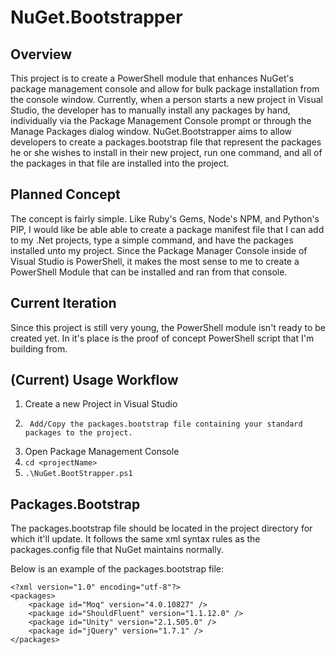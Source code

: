 # NuGet.Bootstrapper

## Overview

This project is to create a PowerShell module that enhances NuGet's package management console and allow for bulk package installation from the console window.  Currently, when a person starts a new project in Visual Studio, the developer has to manually install any packages by hand, individually via the Package Management Console prompt or through the Manage Packages dialog window.  NuGet.Bootstrapper aims to allow developers to create a packages.bootstrap file that represent the packages he or she wishes to install in their new project, run one command, and all of the packages in that file are installed into the project.

## Planned Concept

The concept is fairly simple.  Like Ruby's Gems, Node's NPM, and Python's PIP, I would like be able able to create a package manifest file that I can add to my .Net projects, type a simple command, and have the packages installed unto my project.  Since the Package Manager Console inside of Visual Studio is PowerShell, it makes the most sense to me to create a PowerShell Module that can be installed and ran from that console.

## Current Iteration

Since this project is still very young, the PowerShell module isn't ready to be created yet.  In it's place is the proof of concept PowerShell script that I'm building from.

## (Current) Usage Workflow

1. 	Create a new Project in Visual Studio
2.		Add/Copy the packages.bootstrap file containing your standard packages to the project.
3. 	Open Package Management Console
4. 	`cd <projectName>`
5. 	`.\NuGet.BootStrapper.ps1`

## Packages.Bootstrap

The packages.bootstrap file should be located in the project directory for which it'll update.  It follows the same xml syntax rules as the packages.config file that NuGet maintains normally.

Below is an example of the packages.bootstrap file:

	<?xml version="1.0" encoding="utf-8"?>
	<packages>
		<package id="Moq" version="4.0.10827" />
		<package id="ShouldFluent" version="1.1.12.0" />
		<package id="Unity" version="2.1.505.0" />
		<package id="jQuery" version="1.7.1" />
	</packages>